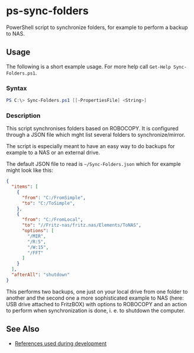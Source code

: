 # ps-sync-folders

PowerShell script to synchronize folders, for example to perform a backup to NAS.

## Usage

The following is a short example usage. For more help call `Get-Help Sync-Folders.ps1`.

### Syntax

```PowerShell
PS C:\> Sync-Folders.ps1 [[-PropertiesFile] <String>]
```

### Description

This script synchronises folders based on ROBOCOPY. It is configured through a JSON file which mght list several folders to synchronize/mirror.

The script is especially meant to have an easy way to do backups for example to a NAS or an external drive.

The default JSON file to read is `~/Sync-Folders.json` which for example might look like this:

```JSON
{
  "items": [
    {
      "from": "C:/FromSimple",
      "to": "C:/ToSimple",
    },
    {
      "from": "C:/FromLocal",
      "to": "//Fritz-nas/fritz.nas/Elements/ToNAS",
      "options": [
        "/MIR",
        "/R:5",
        "/W:15",
        "/FFT"
      ]
    }
  ],
  "afterAll": "shutdown"
}
```

This performs two backups, one just on your local drive from one folder to another and the second one a more sophisticated example to NAS (here: USB drive attached to FritzBOX) with options to ROBOCOPY and an action to perform when synchronization is done, i. e. to shutdown the computer.

## See Also

* [References used during development][REFERENCES]

[REFERENCES]: <./REFERENCES.md>
